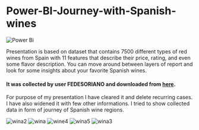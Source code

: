 # Power-BI-Journey-with-Spanish-wines
![Power Bi](https://img.shields.io/badge/power_bi-F2C811?style=for-the-badge&logo=powerbi&logoColor=black)

Presentation is based on dataset that contains 7500 different types of red wines from Spain with 11 features that describe their price, rating, and even some flavor description. You can move around between layers of report and look for some insights about your favorite Spanish wines.

#### It was collected by user FEDESORIANO and downloaded from [here](www.kaggle.com/datasets/fedesoriano/spanish-wine-quality-dataset).

For purpose of my presentation I have cleared it and delete recurring cases. I have also widened it with few other informations. I tried to show collected data in form of journey of Spanish wine regions. 

![wina2](https://github.com/Midlett/Micha-Bakalarz-Journey-with-Spanish-wines-/assets/152083456/36833e67-669b-4659-961f-6d0e4d97c620)
![wina](https://github.com/Midlett/Micha-Bakalarz-Journey-with-Spanish-wines-/assets/152083456/509c7219-5b4d-47bc-a95d-c1b063f7248f)
![wine4](https://github.com/Midlett/Micha-Bakalarz-Journey-with-Spanish-wines-/assets/152083456/018ddc8d-b7e3-4274-8c71-dc18463e7cf7)
![wina5](https://github.com/Midlett/Micha-Bakalarz-Journey-with-Spanish-wines-/assets/152083456/93ed1f65-f95e-4b29-ac06-a18e568c61f2)
![wina3](https://github.com/Midlett/Micha-Bakalarz-Journey-with-Spanish-wines-/assets/152083456/7e540859-9c58-446a-82d5-613fdfef38c1)


